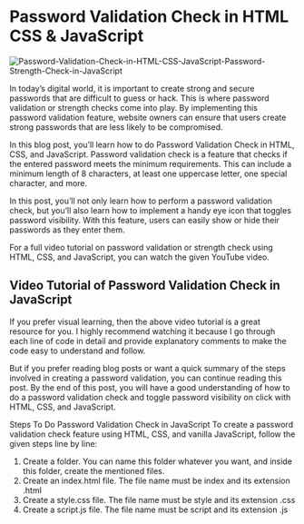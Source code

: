 # Password Validation Check in HTML CSS & JavaScript

![Password-Validation-Check-in-HTML-CSS-JavaScript-Password-Strength-Check-in-JavaScript](https://user-images.githubusercontent.com/46256884/232989878-4f950338-ab48-4eb8-a417-e5bb7f2b1e32.png)

In today’s digital world, it is important to create strong and secure passwords that are difficult to guess or hack. This is where password validation or strength checks come into play. By implementing this password validation feature, website owners can ensure that users create strong passwords that are less likely to be compromised.

In this blog post, you’ll learn how to do Password Validation Check in HTML, CSS, and JavaScript. Password validation check is a feature that checks if the entered password meets the minimum requirements. This can include a minimum length of 8 characters, at least one uppercase letter, one special character, and more.

In this post, you’ll not only learn how to perform a password validation check, but you’ll also learn how to implement a handy eye icon that toggles password visibility. With this feature, users can easily show or hide their passwords as they enter them.

For a full video tutorial on password validation or strength check using HTML, CSS, and JavaScript, you can watch the given YouTube video.

## Video Tutorial of Password Validation Check in JavaScript



If you prefer visual learning, then the above video tutorial is a great resource for you. I highly recommend watching it because I go through each line of code in detail and provide explanatory comments to make the code easy to understand and follow.

But if you prefer reading blog posts or want a quick summary of the steps involved in creating a password validation, you can continue reading this post. By the end of this post, you will have a good understanding of how to do a password validation check and toggle password visibility on click with HTML, CSS, and JavaScript.

Steps To Do Password Validation Check in JavaScript
To create a password validation check feature using HTML, CSS, and vanilla JavaScript, follow the given steps line by line:

1. Create a folder. You can name this folder whatever you want, and inside this folder, create the mentioned files.
2. Create an index.html file. The file name must be index and its extension .html
3. Create a style.css file. The file name must be style and its extension .css
4. Create a script.js file. The file name must be script and its extension .js
